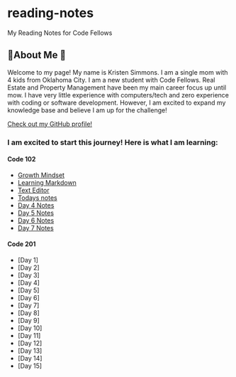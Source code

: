 # reading-notes
My Reading Notes for Code Fellows

## 💜About Me 💜
Welcome to my page! My name is Kristen Simmons. I am a single mom with 4 kids from Oklahoma City. I am a new student with Code Fellows. Real Estate and Property Management have been my main career focus up until mow. I have very little experience with computers/tech and zero experience with coding or software development. However, I am excited to expand my knowledge base and believe I am up for the challenge! 

[Check out my GitHub profile!](https://github.com/KristenSimmons/)

### I am excited to start this journey! Here is what I am learning:

#### Code 102


- [Growth Mindset](code-102/growth-mindset2.md)
- [Learning Markdown](code-102/learning-markdown2.md)
- [Text Editor](code-102/text-editor2.md)
- [Todays notes](code-102/class-three.md)
- [Day 4 Notes](code-102/class-four.md)
- [Day 5 Notes](code-102/class-five.md)
- [Day 6 Notes](code-102/class-six.md)
- [Day 7 Notes](code-102/class-seven.md)


#### Code 201
- [Day 1]
- [Day 2]
- [Day 3]
- [Day 4]
- [Day 5]
- [Day 6]
- [Day 7]
- [Day 8]
- [Day 9]
- [Day 10]
- [Day 11]
- [Day 12]
- [Day 13]
- [Day 14]
- [Day 15]








